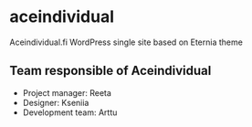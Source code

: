 # aceindividual
Aceindividual.fi WordPress single site based on Eternia theme

## Team responsible of Aceindividual

- Project manager: Reeta
- Designer: Kseniia 
- Development team: Arttu
